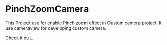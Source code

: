 # PinchZoomCamera

This Project use for enable Pinch zoom effect in Custom camera project. It use cameraview for developing custom camera.

Check it out...

